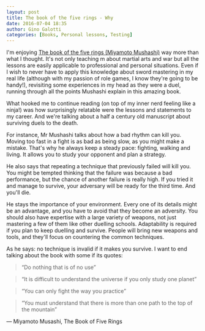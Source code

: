 ```yaml
---
layout: post
title: The book of the five rings - Why
date: 2016-07-04 18:35
author: Gino Galotti
categories: [Books, Personal lessons, Testing]
---
```

I'm enjoying [The book of the five rings (Miyamoto Mushashi)](https://en.wikipedia.org/wiki/The_Book_of_Five_Rings) way more than what I thought. It's not only teaching m about martial arts and war but all the lessons are easily applicable to professional and personal situations. Even if I wish to never have to apply this knowledge about sword mastering in my real life (although with my passion of role games, I know they're going to be handy!), revisiting some experiences in my head as they were a duel, running through all the points Mushashi explain in this amazing book.

What hooked me to continue reading (on top of my inner nerd feeling like a ninja!) was how surprisingly relatable were the lessons and statements to my career. And we're talking about a half a century old manuscript about surviving duels to the death.

For instance, Mr Mushashi talks about how a bad rhythm can kill you. Moving too fast in a fight is as bad as being slow, as you might make a mistake. That's why he always keep a steady pace: fighting, walking and living. It allows you to study your opponent and plan a strategy.

He also says that repeating a technique that previously failed will kill you. You might be tempted thinking that the failure was because a bad performance, but the chance of another failure is really high. If you tried it and manage to survive, your adversary will be ready for the third time. And you'll die.

He stays the importance of your environment. Every one of its details might be an advantage, and you have to avoid that they become an adversity. You should also have expertise with a large variety of weapons, not just mastering a few of them like other duelling schools. Adaptability is required if you plan to keep duelling and survive. People will bring new weapons and tools, and they'll focus on countering the common techniques.

As he says: no technique is invalid if it makes you survive. I want to end talking about the book with some if its quotes:

> “Do nothing that is of no use”

> “It is difficult to understand the universe if you only study one planet”

> “You can only fight the way you practice”

> “You must understand that there is more than one path to the top of the mountain”

― Miyamoto Musashi, The Book of Five Rings
